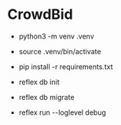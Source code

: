 # CrowdBid

 * python3 -m venv .venv 
 * source .venv/bin/activate 
 * pip install -r requirements.txt

 * reflex db init
 * reflex db migrate

 * reflex run --loglevel debug

